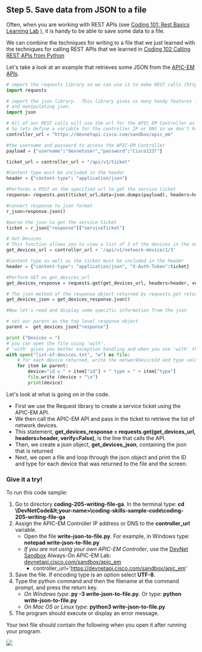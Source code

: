 ## Step 5. Save data from JSON to a file
Often, when you are working with REST APIs (see [Coding 101: Rest Basics Learning Lab](/lab/coding-101-rest-basics-ga/step/1) ), it is handy to be able to save some data to a file.

We can combine the techniques for writing to a file that we just learned with the techniques for calling REST APIs that we learned in [Coding 102 Calling REST APIs from Python](/lab/coding-102-rest-python-ga/step/1)

Let's take a look at an example that retrieves some JSON from the [APIC-EM APIs](http://devnetapic.cisco.com).

```python
# import the requests library so we can use it to make REST calls (http://docs.python-requests.org/en/latest/index.html)
import requests

# import the json library.  This library gives us many handy features for formatting, displaying
# and manipulating json.
import json

# All of our REST calls will use the url for the APIC EM Controller as the base URL
# So lets define a variable for the controller IP or DNS so we don't have to keep typing it
controller_url = "https://devnetapi.cisco.com/sandbox/apic_em"

#the username and password to access the APIC-EM Controller
payload = {"username":"devnetuser","password":"Cisco123!"}

ticket_url = controller_url + "/api/v1/ticket"

#Content type must be included in the header
header = {"content-type": "application/json"}

#Performs a POST on the specified url to get the service ticket
response= requests.post(ticket_url,data=json.dumps(payload), headers=header, verify=False)

#convert response to json format
r_json=response.json()

#parse the json to get the service ticket
ticket = r_json["response"]["serviceTicket"]

# Get Devices
# This function allows you to view a list of 3 of the devices in the network(routers and switches).
get_devices_url = controller_url + '/api/v1/network-device/1/3'

#Content type as well as the ticket must be included in the header
header = {"content-type": "application/json", "X-Auth-Token":ticket}

#Perform GET on get_devices_url
get_devices_response = requests.get(get_devices_url, headers=header, verify=False)

# The json method of the response object returned by requests.get returns the request body in json format
get_devices_json = get_devices_response.json()

#Now let's read and display some specific information from the json

# set our parent as the top level response object
parent =  get_devices_json["response"]

print ("Devices = ")
# you can open the file using 'with'.
# 'with' gives you better exception handling and when you use 'with' the file automatically be closed
with open("list-of-devices.txt", "w") as file:
    # for each device returned, write the networkDeviceId and type value to the file
    for item in parent:
        device="id = " + item["id"] + " type = " + item["type"]
        file.write (device + "\n")
        print(device)

```
Let's look at what is going on in the code.

* First we use the Request library to create a service ticket using the APIC-EM API.
* We then call the APIC-EM API and pass in the ticket to retrieve the list of network devices.
* This statement, **get_devices_response = requests.get(get_devices_url, headers=header, verify=False)**, is the line that calls the API.
* Then, we create a json object, **get_devices_json**, containing the json that is returned
* Next, we open a file and loop through the json object and print the ID and type for each device that was returned to the file and the screen.

### Give it a try!
To run this code sample:
1. Go to directory **coding-205-writing-file-ga**.  In the terminal type:
    **cd \DevNetCode\&lt;your-name&gt;\coding-skills-sample-code\coding-205-writing-file-ga**
2. Assign the APIC-EM Controller IP address or DNS to the **controller_url** variable.
    * Open the file **write-json-to-file.py**.  For example, in Windows type: **notepad write-json-to-file.py**
    * *If you are not using your own APIC-EM Controller*, use the [DevNet Sandbox](https://developer.cisco.com/site/devnet/sandbox/) Always-On APIC-EM Lab: [devnetapi.cisco.com/sandbox/apic_em](https://devnetapi.cisco.com/sandbox/apic_em)
        * controller_url='https://devnetapi.cisco.com/sandbox/apic_em'
3. Save the file. If encoding type is an option select **UTF-8**.
4. Type the python command and then the filename at the command prompt, and press the return key.
    * *On Windows type*: **py -3 write-json-to-file.py**.  Or type: **python write-json-to-file.py**
    * *On Mac OS or Linux type*: **python3 write-json-to-file.py**
5. The program should execute or display an error message.


Your text file should contain the following when you open it after running your program.

![](/posts/files/coding-205-writing-file-ga/assets/images/step5-results.jpg)
